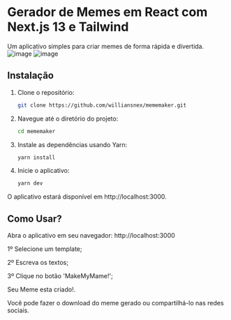 # Gerador de Memes em React com Next.js 13 e Tailwind

Um aplicativo simples para criar memes de forma rápida e divertida.
![image](https://github.com/williansnex/mememaker/assets/120076321/094233db-2a14-45d6-936c-9f089b35d618) ![image](https://github.com/williansnex/mememaker/assets/120076321/f8e44329-68fc-4266-ab44-b74b2a88bd0e)



## Instalação

1. Clone o repositório:

    ```bash
   git clone https://github.com/williansnex/mememaker.git

2. Navegue até o diretório do projeto:
   ```bash
   cd mememaker

3. Instale as dependências usando Yarn:
   ```bash
   yarn install

4. Inicie o aplicativo:
   ```bash
   yarn dev

O aplicativo estará disponível em http://localhost:3000.

## Como Usar?

Abra o aplicativo em seu navegador: http://localhost:3000

1º Selecione um template;

2º Escreva os textos;

3º Clique no botão 'MakeMyMame!';

Seu Meme esta criado!.

Você pode fazer o download do meme gerado ou compartilhá-lo nas redes sociais.

